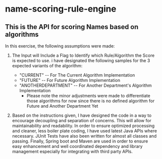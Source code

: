 # name-scoring-rule-engine
## This is the API for scoring Names based on algorithms

In this exercise, the following assumptions were made:
1. The Input will Include a Flag to Identify which Rule/Algorithm the Score is expected to use. i have designated the following samples for the 3 expected variants of the algorithm:
     - "CURRENT" -- For The Current Algorithm Implementation
     - "FUTURE" -- For Future Algorithm Implementation
     - "ANOTHERDEPARTMENT" -- For Another Department's Algorithm Implementation
          - Please note the minor adjustments were made to differentiate those algorithms for now since there is no defined algorithm for Future and Another Department Yet
  
  2. Based on the instructions given, I have designed the code in a way to encourage decoupling and separation of concerns. This will allow for maintainability and readability.
  In order to ensure optimized processing and cleaner, less boiler plate coding, I have used latest Java APIs where necessary. 
  JUnit Tests have also been written for almost all classes and passing.
  Finally, Spring boot and Maven are used in order to ensure easy enhancement and well coordinated dependency and library management especially for integrating with third party APIs.
